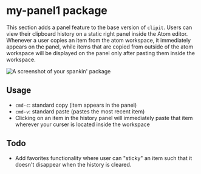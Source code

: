 # my-panel1 package

This section adds a panel feature to the base version of `clipit`. Users can view their clipboard history on a static right panel inside the Atom editor. Whenever a user copies an item from the atom workspace, it immediately appears on the panel, while items that are copied from outside of the atom workspace will be displayed on the panel only after pasting them inside the workspace.

![A screenshot of your spankin' package](https://github.com/cleebp/csc-510-group-g/blob/master/mar1/clipit-panel/panel1.gif)

## Usage

- `cmd-c`: standard copy (item appears in the panel)
- `cmd-v`: standard paste (pastes the most recent item)
- Clicking on an item in the history panel will immediately paste that item wherever your curser is located inside the workspace

## Todo

- Add favorites functionality where user can "sticky" an item such that it doesn't disappear when the history is cleared.
